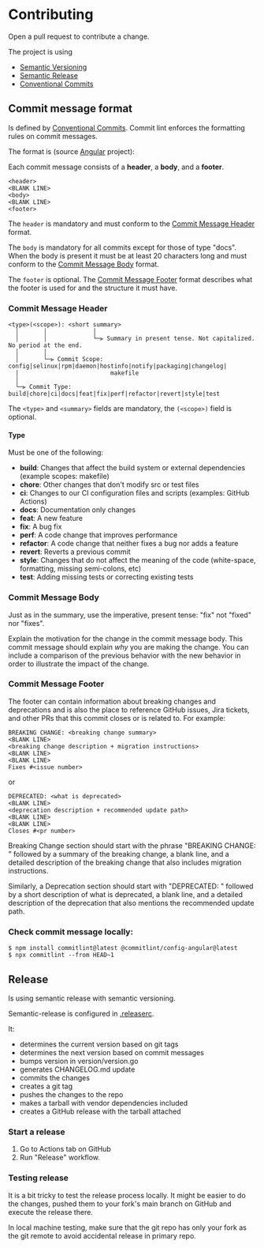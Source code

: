 # Contributing

Open a pull request to contribute a change.

The project is using
- [Semantic Versioning](https://semver.org/)
- [Semantic Release](https://semantic-release.gitbook.io/semantic-release/)
- [Conventional Commits](https://www.conventionalcommits.org)
## Commit message format
Is defined by [Conventional Commits](https://www.conventionalcommits.org).
Commit lint enforces the formatting rules on commit messages.

The format is (source [Angular](https://github.com/angular/angular/blob/main/CONTRIBUTING.md#-commit-message-format)
project):

Each commit message consists of a **header**, a **body**, and a **footer**.

```
<header>
<BLANK LINE>
<body>
<BLANK LINE>
<footer>
```

The `header` is mandatory and must conform to the [Commit Message Header](#commit-header) format.

The `body` is mandatory for all commits except for those of type "docs".
When the body is present it must be at least 20 characters long and must conform to the [Commit Message Body](#commit-body) format.

The `footer` is optional. The [Commit Message Footer](#commit-footer) format describes what the footer is used for and the structure it must have.


### <a name="commit-header"></a>Commit Message Header

```
<type>(<scope>): <short summary>
  │       │             │
  │       │             └─⫸ Summary in present tense. Not capitalized. No period at the end.
  │       │
  │       └─⫸ Commit Scope: config|selinux|rpm|daemon|hostinfo|notify|packaging|changelog|
  |                          makefile
  │
  └─⫸ Commit Type: build|chore|ci|docs|feat|fix|perf|refactor|revert|style|test
```

The `<type>` and `<summary>` fields are mandatory, the `(<scope>)` field is optional.


#### Type

Must be one of the following:

* **build**: Changes that affect the build system or external dependencies (example scopes: makefile)
* **chore**: Other changes that don't modify src or test files
* **ci**: Changes to our CI configuration files and scripts (examples: GitHub Actions)
* **docs**: Documentation only changes
* **feat**: A new feature
* **fix**: A bug fix
* **perf**: A code change that improves performance
* **refactor**: A code change that neither fixes a bug nor adds a feature
* **revert**: Reverts a previous commit
* **style**: Changes that do not affect the meaning of the code (white-space, formatting, missing semi-colons, etc)
* **test**: Adding missing tests or correcting existing tests

### <a name="commit-body"></a>Commit Message Body

Just as in the summary, use the imperative, present tense: "fix" not "fixed" nor "fixes".

Explain the motivation for the change in the commit message body. This commit message should explain _why_ you are making the change.
You can include a comparison of the previous behavior with the new behavior in order to illustrate the impact of the change.

### <a name="commit-footer"></a>Commit Message Footer

The footer can contain information about breaking changes and deprecations and is also the place to reference GitHub issues, Jira tickets, and other PRs that this commit closes or is related to.
For example:

```
BREAKING CHANGE: <breaking change summary>
<BLANK LINE>
<breaking change description + migration instructions>
<BLANK LINE>
<BLANK LINE>
Fixes #<issue number>
```

or

```
DEPRECATED: <what is deprecated>
<BLANK LINE>
<deprecation description + recommended update path>
<BLANK LINE>
<BLANK LINE>
Closes #<pr number>
```

Breaking Change section should start with the phrase "BREAKING CHANGE: " followed by a summary of the breaking change, a blank line, and a detailed description of the breaking change that also includes migration instructions.

Similarly, a Deprecation section should start with "DEPRECATED: " followed by a short description of what is deprecated, a blank line, and a detailed description of the deprecation that also mentions the recommended update path.


### Check commit message locally:

```
$ npm install commitlint@latest @commitlint/config-angular@latest
$ npx commitlint --from HEAD~1
```

## Release

Is using semantic release with semantic versioning.

Semantic-release is configured in [.releaserc](.releaserc).

It:
- determines the current version based on git tags
- determines the next version based on commit messages
- bumps version in version/version.go
- generates CHANGELOG.md update
- commits the changes
- creates a git tag
- pushes the changes to the repo
- makes a tarball with vendor dependencies included
- creates a GitHub release with the tarball attached

### Start a release

1. Go to Actions tab on GitHub
2. Run "Release" workflow.

### Testing release

It is a bit tricky to test the release process locally. It might be easier
to do the changes, pushed them to your fork's main branch on GitHub and execute
the release there.

In local machine testing, make sure that the git repo has only your fork as
the git remote to avoid accidental release in primary repo.
